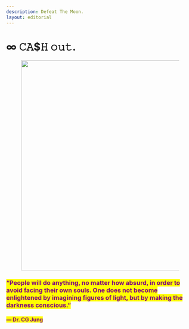```yaml
---
description: Defeat The Moon.
layout: editorial
---
```


# ∞ 𝙲𝙰$𝙷 𝚘𝚞𝚝.

<figure><img src="../../../../../../.gitbook/assets/pexels-btgl-♡-13609053.jpg" alt="" width="563"><figcaption></figcaption></figure>

### <mark style="color:purple;">“People will do anything, no matter how absurd, in order to avoid facing their own souls. One does not become enlightened by imagining figures of light, but by making the darkness conscious.”</mark>&#x20;

#### <mark style="color:purple;">― Dr. CG Jung</mark>
